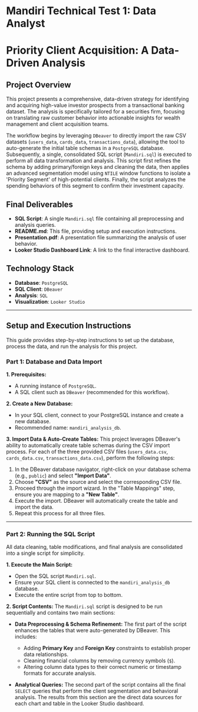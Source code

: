 # Mandiri Technical Test 1: Data Analyst
# Priority Client Acquisition: A Data-Driven Analysis

## Project Overview

This project presents a comprehensive, data-driven strategy for identifying and acquiring high-value investor prospects from a transactional banking dataset. The analysis is specifically tailored for a securities firm, focusing on translating raw customer behavior into actionable insights for wealth management and client acquisition teams.

The workflow begins by leveraging `DBeaver` to directly import the raw CSV datasets (`users_data`, `cards_data`, `transactions_data`), allowing the tool to auto-generate the initial table schemas in a `PostgreSQL` database. Subsequently, a single, consolidated SQL script (`Mandiri.sql`) is executed to perform all data transformation and analysis. This script first refines the schema by adding primary/foreign keys and cleaning the data, then applies an advanced segmentation model using `NTILE` window functions to isolate a 'Priority Segment' of high-potential clients. Finally, the script analyzes the spending behaviors of this segment to confirm their investment capacity.

## Final Deliverables

* **SQL Script**: A single `Mandiri.sql` file containing all preprocessing and analysis queries.
* **README.md**: This file, providing setup and execution instructions.
* **Presentation.pdf**: A presentation file summarizing the analysis of user behavior.
* **Looker Studio Dashboard Link**: A link to the final interactive dashboard.

## Technology Stack

* **Database**: `PostgreSQL`
* **SQL Client**: `DBeaver`
* **Analysis**: `SQL`
* **Visualization**: `Looker Studio`

---

## Setup and Execution Instructions

This guide provides step-by-step instructions to set up the database, process the data, and run the analysis for this project.

### Part 1: Database and Data Import

**1. Prerequisites:**
* A running instance of `PostgreSQL`.
* A SQL client such as `DBeaver` (recommended for this workflow).

**2. Create a New Database:**
* In your SQL client, connect to your PostgreSQL instance and create a new database.
* Recommended name: `mandiri_analysis_db`.

**3. Import Data & Auto-Create Tables:**
This project leverages DBeaver's ability to automatically create table schemas during the CSV import process. For each of the three provided CSV files (`users_data.csv`, `cards_data.csv`, `transactions_data.csv`), perform the following steps:

1.  In the DBeaver database navigator, right-click on your database schema (e.g., `public`) and select **"Import Data"**.
2.  Choose **"CSV"** as the source and select the corresponding CSV file.
3.  Proceed through the import wizard. In the "Table Mappings" step, ensure you are mapping to a **"New Table"**.
4.  Execute the import. DBeaver will automatically create the table and import the data.
5.  Repeat this process for all three files.

---

### Part 2: Running the SQL Script

All data cleaning, table modifications, and final analysis are consolidated into a single script for simplicity.

**1. Execute the Main Script:**
* Open the SQL script `Mandiri.sql`.
* Ensure your SQL client is connected to the `mandiri_analysis_db` database.
* Execute the entire script from top to bottom.

**2. Script Contents:**
The `Mandiri.sql` script is designed to be run sequentially and contains two main sections:

* **Data Preprocessing & Schema Refinement:** The first part of the script enhances the tables that were auto-generated by DBeaver. This includes:
    * Adding **Primary Key** and **Foreign Key** constraints to establish proper data relationships.
    * Cleaning financial columns by removing currency symbols (`$`).
    * Altering column data types to their correct numeric or timestamp formats for accurate analysis.

* **Analytical Queries:** The second part of the script contains all the final `SELECT` queries that perform the client segmentation and behavioral analysis. The results from this section are the direct data sources for each chart and table in the Looker Studio dashboard.
